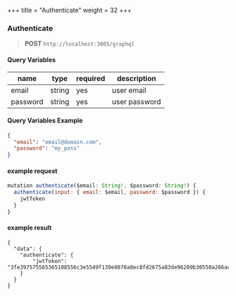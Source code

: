 +++
title = "Authenticate"
weight = 32
+++

### Authenticate

> **POST** `http://localhost:3005/graphql`


#### Query Variables

| name | type | required | description |
| ------ | ----- | -------- | ------- |
| email  | string | yes | user email |
| password  | string | yes | user password |

#### Query Variables Example

```json
{
  "email": "email@domain.com",
  "password": "my_pass"
}
```

#### example request
```js
mutation authenticate($email: String!, $password: String!) {
  authenticate(input: { email: $email, password: $password }) {
    jwtToken
  }
}
```

#### example result
```
{
  "data": {
    "authenticate": {
		"jwtToken": "3fe397575565365108556c3e5549f139e8078a8ec8fd2675a83de96289b30550a266ac04488d7086322efbe573738e7b3ae005b2e3d9afd718aa337fa5e329cf"
    }
  }
}

```
